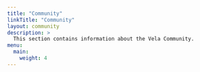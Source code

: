 ```yaml
---
title: "Community"
linkTitle: "Community"
layout: community
description: >
  This section contains information about the Vela Community.
menu:
  main:
    weight: 4
---
```

